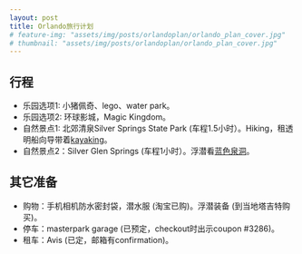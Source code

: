 ```yaml
---
layout: post
title: Orlando旅行计划
# feature-img: "assets/img/posts/orlandoplan/orlando_plan_cover.jpg"
# thumbnail: "assets/img/posts/orlandoplan/orlando_plan_cover.jpg"
---
```



## 行程


* 乐园选项1: 小猪佩奇、lego、water park。
* 乐园选项2: 环球影城，Magic Kingdom。
* 自然景点1: 北郊清泉Silver Springs State Park (车程1.5小时）。Hiking，租透明船向导带着[kayaking](https://getupandgokayaking.com/locations/silver-springs/)。
* 自然景点2：Silver Glen Springs (车程1小时）。浮潜看[蓝色泉洞](https://www.sjrwmd.com/waterways/springs/silver-glen/#gsc.tab=0)。


## 其它准备

* 购物：手机相机防水密封袋，潜水服 (淘宝已购)。浮潜装备 (到当地塔吉特购买)。
* 停车：masterpark garage (已预定，checkout时出示coupon #3286)。
* 租车：Avis (已定，邮箱有confirmation)。

